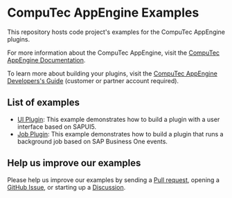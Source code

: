 # CompuTec AppEngine Examples
This repository hosts code project's examples for the CompuTec AppEngine plugins.

For more information about the CompuTec AppEngine, visit the [CompuTec AppEngine Documentation](https://connect.computec.pl/display/AEEN/Welcome+to+CompuTec+AppEngine+Documentation).

To learn more about building your plugins, visit the [CompuTec AppEngine Developers's Guide](https://connect.computec.pl/display/AEEN/Developer%27s+Guide) (customer or partner account required).

## List of examples
- [UI Plugin](plugins/ui): This example demonstrates how to build a plugin with a user interface based on SAPUI5.
- [Job Plugin](plugins/job): This example demonstrates how to build a plugin that runs a background job based on SAP Business One events.

## Help us improve our examples

Please help us improve our examples by sending a [Pull request](https://github.com/CompuTec/appengine-examples/pulls), opening a [GitHub Issue](https://github.com/CompuTec/appengine-examples/issues), or starting up a [Discussion](https://github.com/CompuTec/appengine-examples/discussions).
